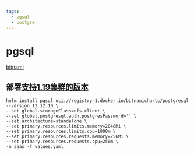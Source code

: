 ```yaml
---
tags:
  - pgsql
  - postgre
---
```


# pgsql

[bitnami](https://github.com/bitnami/charts/tree/main/bitnami/postgresql)


## 部署[支持1.19集群的版本](https://artifacthub.io/packages/helm/bitnami/postgresql/12.12.10)


```shell
helm install pgsql oci://registry-1.docker.io/bitnamicharts/postgresql --version 12.12.10 \
--set global.storageClass=nfs-client \
--set global.postgresql.auth.postgresPassword='' \
--set architecture=standalone \
--set primary.resources.limits.memory=2048Mi \
--set primary.resources.limits.cpu=1000m \
--set primary.resources.requests.memory=256Mi \
--set primary.resources.requests.cpu=250m \
-n saas -f values.yaml
```

